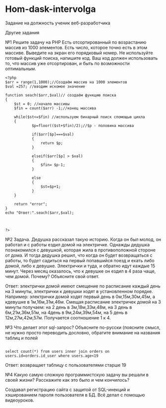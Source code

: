 # Hom-dask-intervolga
Задание на должность ученик веб-разработчика

Другие задания

№1
Решите задачу на PHP
Есть отсортированный по возрастанию массив из 1000 элементов. Есть число, которое точно есть в этом массиве. Выведите на экран его порядковый номер.
Не используйте готовый функций поиска, напишите код.
Ваш код должен использовать то, что массив уже отсортирован, и быть по возможности оптимальным.

```
<?php
$arr = range(1,1000);//Создаём массив на 1000 элементов
$val =257; //вводим искомое значение

function seach($arr,$val)// создаём функцию поиска
{
	$st = 0; //начало массивы
	$fin = count($arr) -1;//конец массива

	while($st<=$fin) //используем бинарный поиск спомощью цикла 
	{   
    		$p=floor(($st+$fin)/2);//$p - половина массива

			if($arr[$p]===$val)
			{   
				return $p;
			}
	
			elseif($arr[$p] > $val)
			{
				$fin= $p-1;
			}
			
			else
			{
				$st=$p+1;	
			}	
	}	
	
	return "error";
} 
echo "Ответ:".seach($arr,$val);



?>
```

№2
Задача.
Дедушка рассказал такую историю. Когда он был молод, он работал и с работы ездил домой на электричке. Однажды дедушка познакомился с девушкой, которая жила в противоположной стороне от дома. И тогда дедушка решил, что когда он будет возвращаться с работы, то будет садиться на первый попавшийся поезд и ехать либо домой, либо к девушке. Электрички и туда, и обратно идут каждые 15 минут. Через месяц оказалось, что к девушке он ездил в 4 раза чаще, чем домой. Почему?
Объясните свой ответ.							   

Ответ: электрички  домой имеют смещение по расписание каждый день на 3 минуты, электрички к девушки ходят в установленном порядке. Например: электрички домой ходят первый день в 0м,15м,30м,45м, а кдевушке в 1м,16м,31м,46м. Смещая расписание электричек домой на 3 минуты получаем: на 2 день в 3м,18м,33м,48м, на 3 день в 6м,21м,36м,51м, на 4день в 9м,24м,39м,54м, на 5 день в 12м,27м,42м,57м. Получается соотношение 1 к 4. 
                                  
								  
№3
Что делает этот sql-запрос? Объясните по-русски (поясните смысл, не нужно просто переводить дословно, обратите внимание на названия таблиц и полей

```

select count(*) from users inner join orders on users.id=orders.id_user where users.age<19

```

Ответ: возвращает таблицу  с пользователями старше 19

 №4
Какую самую сложную программистскую задачу вы решали в своей жизни? Расскажите как это было и чем кончилось?

Создавал регистрацию  сайта  с защитой от SQL-инекций и хэшированием пароля пользователя в БД. Всё делал с помощью видеоуроков.
 
